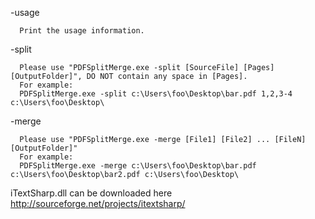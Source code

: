 -usage

      Print the usage information.
-split

      Please use "PDFSplitMerge.exe -split [SourceFile] [Pages] [OutputFolder]", DO NOT contain any space in [Pages].
      For example:
      PDFSplitMerge.exe -split c:\Users\foo\Desktop\bar.pdf 1,2,3-4 c:\Users\foo\Desktop\
-merge

      Please use "PDFSplitMerge.exe -merge [File1] [File2] ... [FileN] [OutputFolder]"
      For example:
      PDFSplitMerge.exe -merge c:\Users\foo\Desktop\bar.pdf c:\Users\foo\Desktop\bar2.pdf c:\Users\foo\Desktop\


iTextSharp.dll can be downloaded here http://sourceforge.net/projects/itextsharp/
